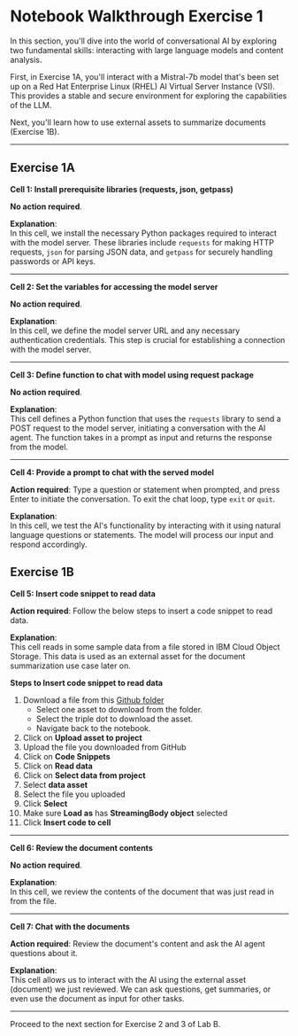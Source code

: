 # Notebook Walkthrough Exercise 1

In this section, you'll dive into the world of conversational AI by exploring two fundamental skills: interacting with large 
language models and content analysis.

First, in Exercise 1A, you'll interact with a Mistral-7b model that's been set up on a Red Hat Enterprise Linux (RHEL) AI Virtual 
Server Instance (VSI). This provides a stable and secure environment for exploring the capabilities of the LLM.

 Next, you'll learn how to use external assets to summarize documents (Exercise 1B). 

-----

## Exercise 1A

**Cell 1: Install prerequisite libraries (requests, json, getpass)**

**No action required**.

**Explanation**: <br>
In this cell, we install the necessary Python packages required to interact with the model server. These 
libraries include `requests` for making HTTP requests, `json` for parsing JSON data, and `getpass` for 
securely handling passwords or API keys.

-----

**Cell 2: Set the variables for accessing the model server**

**No action required**.

**Explanation**: <br>
In this cell, we define the model server URL and any necessary authentication credentials. This step is crucial for 
establishing a connection with the model server.

-----

**Cell 3: Define function to chat with model using request package**

**No action required**.

**Explanation**: <br>
This cell defines a Python function that uses the `requests` library to send a POST request to the model 
server, initiating a conversation with the AI agent. The function takes in a prompt as input and returns the 
response from the model.

-----

**Cell 4: Provide a prompt to chat with the served model**

**Action required**: Type a question or statement when prompted, and press Enter to initiate the 
conversation. To exit the chat loop, type `exit` or `quit`. <br>

**Explanation**: <br>
In this cell, we test the AI's functionality by interacting with it using natural language questions or 
statements. The model will process our input and respond accordingly.

## Exercise 1B


**Cell 5: Insert code snippet to read data**

**Action required**: Follow the below steps to insert a code snippet to read data. 

**Explanation**: <br>
This cell reads in some sample data from a file stored in IBM Cloud Object Storage. This data is used as an 
external asset for the document summarization use case later on.

**Steps to Insert code snippet to read data**

1. Download a file from this [Github folder](https://github.com/IBM/industry-solns-tech2025-ai-lab/tree/main/datasets/SpringNature/samples)
    - Select one asset to download from the folder.
    - Select the triple dot to download the asset.
    - Navigate back to the notebook.
2. Click on **Upload asset to project**
3. Upload the file you downloaded from GitHub
4. Click on **Code Snippets**
5. Click on **Read data**
6. Click on **Select data from project**
7. Select **data asset**
8. Select the file you uploaded 
9. Click **Select**
10. Make sure **Load as** has **StreamingBody object** selected 
11. Click **Insert code to cell** 

-----

**Cell 6: Review the document contents**

**No action required**.

**Explanation**: <br>
In this cell, we review the contents of the document that was just read in from the file.

-----

**Cell 7: Chat with the documents**

**Action required**: Review the document's content and ask the AI agent questions about it. <br>

**Explanation**: <br>
This cell allows us to interact with the AI using the external asset (document) we just reviewed. We can ask 
questions, get summaries, or even use the document as input for other tasks.

-----

Proceed to the next section for Exercise 2 and 3 of Lab B.